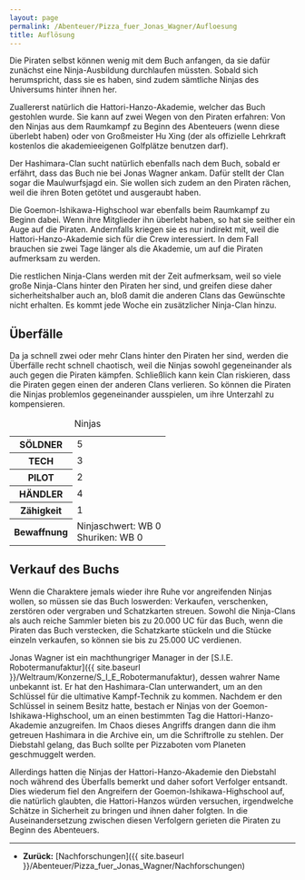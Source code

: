 ```yaml
---
layout: page
permalink: /Abenteuer/Pizza_fuer_Jonas_Wagner/Aufloesung
title: Auflösung
---
```




Die Piraten selbst können wenig mit dem Buch anfangen, da sie dafür zunächst eine Ninja-Ausbildung durchlaufen müssten. Sobald sich herumspricht, dass sie es haben, sind zudem sämtliche Ninjas des Universums hinter ihnen her.

Zuallererst natürlich die Hattori-Hanzo-Akademie, welcher das Buch gestohlen wurde. Sie kann auf zwei Wegen von den Piraten erfahren: Von den Ninjas aus dem Raumkampf zu Beginn des Abenteuers (wenn diese überlebt haben) oder von Großmeister Hu Xing (der als offizielle Lehrkraft kostenlos die akademieeigenen Golfplätze benutzen darf).

Der Hashimara-Clan sucht natürlich ebenfalls nach dem Buch, sobald er erfährt, dass das Buch nie bei Jonas Wagner ankam. Dafür stellt der Clan sogar die Maulwurfsjagd ein. Sie wollen sich zudem an den Piraten rächen, weil die ihren Boten getötet und ausgeraubt haben.

Die Goemon-Ishikawa-Highschool war ebenfalls beim Raumkampf zu Beginn dabei. Wenn ihre Mitglieder ihn überlebt haben, so hat sie seither ein Auge auf die Piraten. Andernfalls kriegen sie es nur indirekt mit, weil die Hattori-Hanzo-Akademie sich für die Crew interessiert. In dem Fall brauchen sie zwei Tage länger als die Akademie, um auf die Piraten aufmerksam zu werden.

Die restlichen Ninja-Clans werden mit der Zeit aufmerksam, weil so viele große Ninja-Clans hinter den Piraten her sind, und greifen diese daher sicherheitshalber auch an, bloß damit die anderen Clans das Gewünschte nicht erhalten. Es kommt jede Woche ein zusätzlicher Ninja-Clan hinzu.

## Überfälle

Da ja schnell zwei oder mehr Clans hinter den Piraten her sind, werden die Überfälle recht schnell chaotisch, weil die Ninjas sowohl gegeneinander als auch gegen die Piraten kämpfen. Schließlich kann kein Clan riskieren, dass die Piraten gegen einen der anderen Clans verlieren. So können die Piraten die Ninjas problemlos gegeneinander ausspielen, um ihre Unterzahl zu kompensieren.

<table>
<caption>Ninjas</caption>
<tbody>
<tr><th>SÖLDNER</th><td>5</td></tr>
<tr><th>TECH</th><td>3</td></tr>
<tr><th>PILOT</th><td>2</td></tr>
<tr><th>HÄNDLER</th><td>4</td></tr>
<tr><th>Zähigkeit</th><td>1</td></tr>
<tr><th>Bewaffnung</th><td>Ninjaschwert: WB 0<br/>
Shuriken: WB 0</td></tr>
</tbody>
</table>

## Verkauf des Buchs

Wenn die Charaktere jemals wieder ihre Ruhe vor angreifenden Ninjas wollen, so müssen sie das Buch loswerden: Verkaufen, verschenken, zerstören oder vergraben und Schatzkarten streuen. Sowohl die Ninja-Clans als auch reiche Sammler bieten bis zu 20.000 UC für das Buch, wenn die Piraten das Buch verstecken, die Schatzkarte stückeln und die Stücke einzeln verkaufen, so können sie bis zu 25.000 UC verdienen.



Jonas Wagner ist ein machthungriger Manager in der [S.I.E. Robotermanufaktur]({{ site.baseurl }}/Weltraum/Konzerne/S_I_E_Robotermanufaktur), dessen wahrer Name unbekannt ist. Er hat den Hashimara-Clan unterwandert, um an den Schlüssel für die ultimative Kampf-Technik zu kommen. Nachdem er den Schlüssel in seinem Besitz hatte, bestach er Ninjas von der Goemon-Ishikawa-Highschool, um an einen bestimmten Tag die Hattori-Hanzo-Akademie anzugreifen. Im Chaos dieses Angriffs drangen dann die ihm getreuen Hashimara in die Archive ein, um die Schriftrolle zu stehlen. Der Diebstahl gelang, das Buch sollte per Pizzaboten vom Planeten geschmuggelt werden.

Allerdings hatten die Ninjas der Hattori-Hanzo-Akademie den Diebstahl noch während des Überfalls bemerkt und daher sofort Verfolger entsandt. Dies wiederum fiel den Angreifern der Goemon-Ishikawa-Highschool auf, die natürlich glaubten, die Hattori-Hanzos würden versuchen, irgendwelche Schätze in Sicherheit zu bringen und ihnen daher folgten. In die Auseinandersetzung zwischen diesen Verfolgern gerieten die Piraten zu Beginn des Abenteuers.

***

- **Zurück:** [Nachforschungen]({{ site.baseurl }}/Abenteuer/Pizza_fuer_Jonas_Wagner/Nachforschungen)
